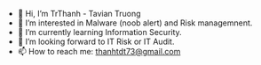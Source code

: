 - 👋 Hi, I’m TrThanh - Tavian Truong
- 👀 I’m interested in Malware (noob alert) and Risk managemnent.
- 🌱 I’m currently learning Information Security.
- 💞️ I’m looking forward to IT Risk or IT Audit.
- 📫 How to reach me: thanhtdt73@gmail.com

<!---
TrThanh69/TrThanh69 is a ✨ special ✨ repository because its `README.md` (this file) appears on your GitHub profile.
You can click the Preview link to take a look at your changes.
--->
